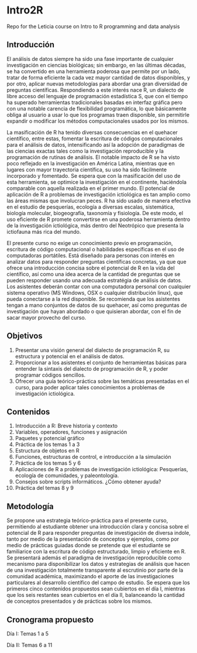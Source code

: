 # Intro2R
Repo for the Leticia course on Intro to R programming and data analysis

## Introducción

El análisis de datos siempre ha sido una fase importante de cualquier investigación en ciencias biológicas; sin embargo, en las últimas décadas, se ha convertido en una herramienta poderosa que permite por un lado, tratar de forma eficiente la cada vez mayor cantidad de datos disponibles, y por otro, aplicar nuevas metodologías para abordar una gran diversidad de preguntas científicas. Respondiendo a este interés nace R, un dialecto de libre acceso del lenguaje de programación estadística S, que con el tiempo ha superado herramientas tradicionales basadas en interfaz gráfica pero con una notable carencia de flexibilidad programática, lo que básicamente obliga al usuario a usar lo que los programas traen disponible, sin permitirle expandir o modificar los métodos computacionales usados por los mismos.

La masificación de R ha tenido diversas consecuencias en el quehacer científico, entre estas, fomentar la escritura de códigos computacionales para el análisis de datos, intensificando así la adopción de paradigmas de las ciencias exactas tales como la investigación reproducible y la programación de rutinas de análisis. El notable impacto de R se ha visto poco reflejado en la investigación en América Latina, mientras que en lugares con mayor trayectoria científica, su uso ha sido fácilmente incorporado y fomentado. Se espera que con la masificación del uso de esta herramienta, se optimice la investigación en el continente, haciéndola comparable con aquella realizada en el primer mundo. El potencial de aplicación de R a problemas de investigación ictiológica es tan amplio como las áreas mismas que involucran peces. R ha sido usado de manera efectiva en el estudio de pesquerías, ecología a diversas escalas, sistemática, biología molecular, biogeografía, taxonomía y fisiología. De este modo, el uso eficiente de R promete convertirse en una poderosa herramienta dentro de la investigación ictiológica, más dentro del Neotrópico que presenta la ictiofauna más rica del mundo.

El presente curso no exige un conocimiento previo en programación, escritura de código computacional o habilidades específicas en el uso de computadoras portátiles. Está diseñado para personas con interés en analizar datos para responder preguntas científicas concretas, ya que que ofrece una introducción concisa sobre el potencial de R en la vida del científico, así como una idea acerca de la cantidad de preguntas que se pueden responder usando una adecuada estratégia de análisis de datos. Los asistentes deberán contar con una computadora personal con cualquier sistema operativo (MS Windows, OSX o cualquier distribución linux), que pueda conectarse a la red disponible. Se recomienda que los asistentes tengan a mano conjuntos de datos de su quehacer, así como preguntas de investigación que hayan abordado o que quisieran abordar, con el fin de sacar mayor provecho del curso.

## Objetivos

1. Presentar una visión general del dialecto de programación R, su estructura y potencial en el análisis de datos.
2. Proporcionar a los asistentes el conjunto de herramientas básicas para entender la sintaxis del dialecto de programación de R, y poder programar códigos sencillos.
3. Ofrecer una guía teórico-práctica sobre las temáticas presentadas en el curso, para poder aplicar tales conocimientos a problemas de investigación ictiológica.

## Contenidos

1. Introducción a R: Breve historia y contexto
2. Variables, operadores, funciones y asignación
3. Paquetes y potencial gráfico
4. Práctica de los temas 1 a 3
5. Estructura de objetos en R
6. Funciones, estructuras de control, e introducción a la simulación
7. Práctica de los temas 5 y 6
8. Aplicaciones de R a problemas de investigación ictiológica: Pesquerías, ecología de comunidades, y paleontología.
9. Consejos sobre scripts informáticos. ¿Cómo obtener ayuda?
10. Práctica del temas 8 y 9

## Metodología

Se propone una estrategia teórico-práctica para el presente curso, permitiendo al estudiante obtener una introducción clara y concisa sobre el potencial de R para responder preguntas de investigación de diversa indole, tanto por medio de la presentación de conceptos y ejemplos, como por medio de prácticas guiadas donde se pretende que el estudiante se familiarice con la escritura de código estructurado, limpio y eficiente en R. Se presentará además el paradigma de investigación reproducible como mecanismo para disponibilizar los datos y estrategias de análisis que hacen de una investigación totalmente transparente al escrutinio por parte de la comunidad académica, maximizando el aporte de las investigaciones particulares al desarrollo científico del campo de estudio. Se espera que los primeros cinco contenidos propuestos sean cubiertos en el día I, mientras que los seis restantes sean cubiertos en el día II, balanceando la cantidad de conceptos presentados y de prácticas sobre los mismos.

## Cronograma propuesto

Día I: Temas 1 a 5

Día II: Temas 6 a 11